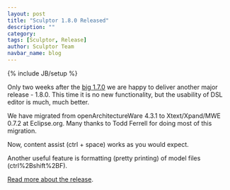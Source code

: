 ```yaml
---
layout: post
title: "Sculptor 1.8.0 Released"
description: ""
category: 
tags: [Sculptor, Release]
author: Sculptor Team
navbar_name: blog
---
```

{% include JB/setup %}

Only two weeks after the [big 1.7.0][1] we are happy to deliver another major release - 1.8.0. This time it is no new functionality, but the usability of DSL editor is much, much better.

We have migrated from openArchitectureWare 4.3.1 to Xtext/Xpand/MWE 0.7.2 at Eclipse.org. Many thanks to Todd Ferrell for doing most of this migration.

Now, content assist (ctrl + space) works as you would expect.

Another useful feature is formatting (pretty printing) of model files (ctrl%2Bshift%2BF).

[Read more about the release][2].

   [1]: /2010/01/29/sculptor-170---gae-smartclient-eclipselink-datanucleus-jee
   [2]: /documentation/whats-new#version-180
